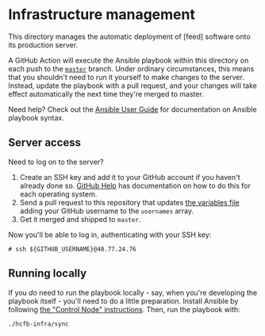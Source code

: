 # Infrastructure management

This directory manages the automatic deployment of [feed] software onto its production server.

A GitHub Action will execute the Ansible playbook within this directory on each push to the [`master`](https://github.com/bluek1te/feed-txstate/tree/master) branch. Under ordinary circumstances, this means that you shouldn't need to run it yourself to make changes to the server. Instead, update the playbook with a pull request, and your changes will take effect automatically the next time they're merged to master.

Need help? Check out the [Ansible User Guide](https://docs.ansible.com/ansible/latest/user_guide/index.html) for documentation on Ansible playbook syntax.

## Server access

Need to log on to the server?

1. Create an SSH key and add it to your GitHub account if you haven't already done so. [GitHub Help](https://help.github.com/en/articles/adding-a-new-ssh-key-to-your-github-account) has documentation on how to do this for each operating system.
2. Send a pull request to this repository that updates [the variables file](#) adding your GitHub username to the `usernames` array.
3. Get it merged and shipped to `master`.

Now you'll be able to log in, authenticating with your SSH key:

```
# ssh ${GITHUB_USERNAME}@40.77.24.76
```

## Running locally

If you _do_ need to run the playbook locally - say, when you're developing the playbook itself - you'll need to do a little preparation. Install Ansible by following [the "Control Node" instructions](https://docs.ansible.com/ansible/latest/installation_guide/intro_installation.html). Then, run the playbook with:

```sh
./hcfb-infra/sync
```
